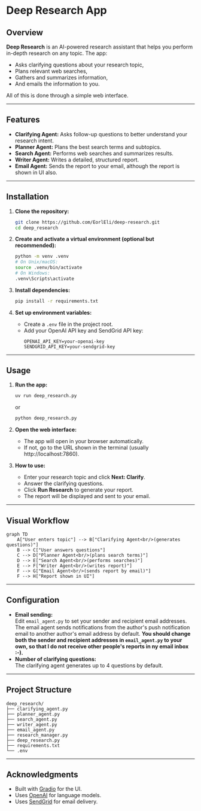 # Deep Research App

## Overview

**Deep Research** is an AI-powered research assistant that helps you perform in-depth research on any topic. The app:
- Asks clarifying questions about your research topic,
- Plans relevant web searches,
- Gathers and summarizes information,
- And emails the information to you.

All of this is done through a simple web interface.

---

## Features

- **Clarifying Agent:** Asks follow-up questions to better understand your research intent.
- **Planner Agent:** Plans the best search terms and subtopics.
- **Search Agent:** Performs web searches and summarizes results.
- **Writer Agent:** Writes a detailed, structured report.
- **Email Agent:** Sends the report to your email, although the report is shown in UI also. 

---

## Installation

1. **Clone the repository:**
   ```sh
   git clone https://github.com/EorlEli/deep-research.git
   cd deep_research
   ```

2. **Create and activate a virtual environment (optional but recommended):**
   ```sh
   python -m venv .venv
   # On Unix/macOS:
   source .venv/bin/activate
   # On Windows:
   .venv\Scripts\activate
   ```

3. **Install dependencies:**
   ```sh
   pip install -r requirements.txt
   ```

4. **Set up environment variables:**
   - Create a `.env` file in the project root.
   - Add your OpenAI API key and SendGrid API key:
     ```
     OPENAI_API_KEY=your-openai-key
     SENDGRID_API_KEY=your-sendgrid-key
     ```

---

## Usage

1. **Run the app:**
   ```sh
   uv run deep_research.py
   ```
   or
   ```sh
   python deep_research.py
   ```

2. **Open the web interface:**
   - The app will open in your browser automatically.
   - If not, go to the URL shown in the terminal (usually http://localhost:7860).

3. **How to use:**
   - Enter your research topic and click **Next: Clarify**.
   - Answer the clarifying questions.
   - Click **Run Research** to generate your report.
   - The report will be displayed and sent to your email.

---

## Visual Workflow

```mermaid
graph TD
    A["User enters topic"] --> B["Clarifying Agent<br/>(generates questions)"]
    B --> C["User answers questions"]
    C --> D["Planner Agent<br/>(plans search terms)"]
    D --> E["Search Agent<br/>(performs searches)"]
    E --> F["Writer Agent<br/>(writes report)"]
    F --> G["Email Agent<br/>(sends report by email)"]
    F --> H["Report shown in UI"]
```

---

## Configuration

- **Email sending:**  
  Edit `email_agent.py` to set your sender and recipient email addresses.
  The email agent sends notifications from the author's push notification email to another author's email address by default. **You should change both the sender and recipient addresses in `email_agent.py` to your own, so that I do not receive other people's reports in ny email inbox :-).**
- **Number of clarifying questions:**  
  The clarifying agent generates up to 4 questions by default.

---

## Project Structure

```
deep_research/
├── clarifying_agent.py
├── planner_agent.py
├── search_agent.py
├── writer_agent.py
├── email_agent.py
├── research_manager.py
├── deep_research.py
├── requirements.txt
└── .env
```

---


## Acknowledgments

- Built with [Gradio](https://gradio.app/) for the UI.
- Uses [OpenAI](https://openai.com/) for language models.
- Uses [SendGrid](https://sendgrid.com/) for email delivery. 
